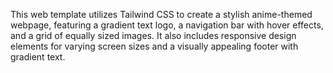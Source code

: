 This web template utilizes Tailwind CSS to create a stylish anime-themed webpage, featuring a gradient text logo, a navigation bar with hover effects, 
and a grid of equally sized images. It also includes responsive design elements for varying screen sizes and a visually appealing footer with gradient text.
